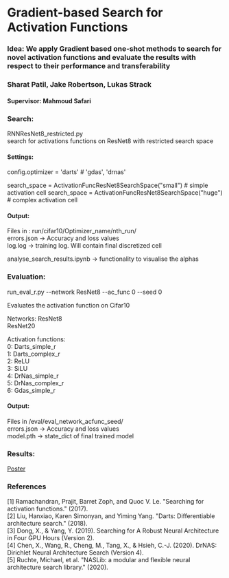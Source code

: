 # Gradient-based Search for Activation Functions
### Idea: We apply Gradient based one-shot methods to search for novel activation functions and evaluate the results with respect to their performance and transferability
### Sharat Patil, Jake Robertson, Lukas Strack                                                              
#### Supervisor: Mahmoud Safari


### Search:
RNNResNet8_restricted.py  
search for activations functions on ResNet8 with restricted search space

#### Settings:
config.optimizer = 'darts'  # 'gdas', 'drnas' 

search_space = ActivationFuncResNet8SearchSpace("small") # simple activation cell
search_space = ActivationFuncResNet8SearchSpace("huge") # complex activation cell

#### Output:
Files in : run/cifar10/Optimizer_name/nth_run/  
errors.json -> Accuracy and loss values  
log.log -> training log. Will contain final discretized cell  

analyse_search_results.ipynb -> functionality to visualise the alphas

### Evaluation:
run_eval_r.py --network ResNet8 --ac_func 0 --seed 0  

Evaluates the activation function on Cifar10

Networks:
ResNet8  
ResNet20  

Activation functions:  
0: Darts_simple_r  
1: Darts_complex_r  
2: ReLU  
3: SiLU  
4: DrNas_simple_r  
5: DrNas_complex_r  
6: Gdas_simple_r
#### Output:
Files in /eval/eval_network_acfunc_seed/  
errors.json -> Accuracy and loss values  
model.pth -> state_dict of final trained model  

### Results:
[Poster](Deep_Learning_Lab_Poster.pdf)

### References
[1] Ramachandran, Prajit, Barret Zoph, and Quoc V. Le. "Searching for activation functions." (2017).  
[2] Liu, Hanxiao, Karen Simonyan, and Yiming Yang. "Darts: Differentiable architecture search." (2018).  
[3] Dong, X., & Yang, Y. (2019). Searching for A Robust Neural Architecture in Four GPU Hours (Version 2).   
[4] Chen, X., Wang, R., Cheng, M., Tang, X., & Hsieh, C.-J. (2020). DrNAS: Dirichlet Neural Architecture Search (Version 4).  
[5] Ruchte, Michael, et al. "NASLib: a modular and flexible neural architecture search library." (2020).




    